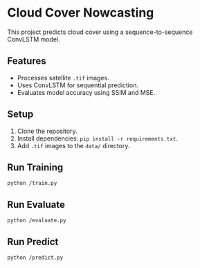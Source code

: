 # Cloud Cover Nowcasting

This project predicts cloud cover using a sequence-to-sequence ConvLSTM model.

## Features
- Processes satellite `.tif` images.
- Uses ConvLSTM for sequential prediction.
- Evaluates model accuracy using SSIM and MSE.

## Setup
1. Clone the repository.
2. Install dependencies: `pip install -r requirements.txt`.
3. Add `.tif` images to the `data/` directory.

## Run Training

`python /train.py`

## Run Evaluate

`python /evaluate.py`

## Run Predict

`python /predict.py`
